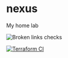 # nexus
My home lab


![Broken links checks](https://github.com/unusualpseudo/nexus/actions/workflows/broken-links-check.yaml/badge.svg)

[![Terraform CI](https://github.com/unusualpseudo/nexus/actions/workflows/terraform-ci.yaml/badge.svg?branch=main)](https://github.com/unusualpseudo/nexus/actions/workflows/terraform-ci.yaml)
